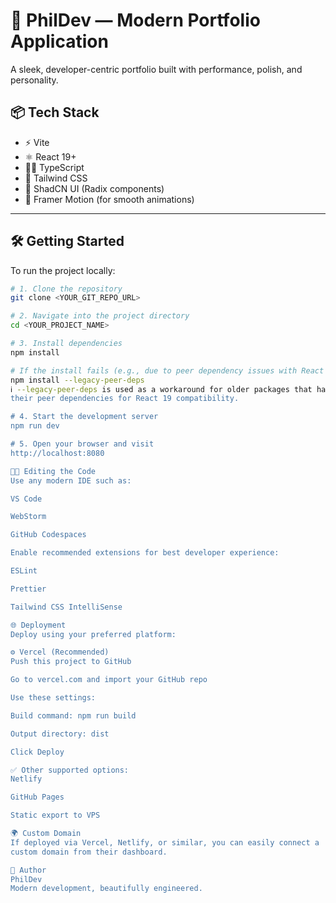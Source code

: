 # 🚀 PhilDev — Modern Portfolio Application

A sleek, developer-centric portfolio built with performance, polish, and personality.

## 📦 Tech Stack

- ⚡ Vite  
- ⚛️ React 19+  
- 🧑‍💻 TypeScript  
- 🎨 Tailwind CSS  
- 🧩 ShadCN UI (Radix components)  
- 💫 Framer Motion (for smooth animations)  

---

## 🛠 Getting Started

To run the project locally:

```bash
# 1. Clone the repository
git clone <YOUR_GIT_REPO_URL>

# 2. Navigate into the project directory
cd <YOUR_PROJECT_NAME>

# 3. Install dependencies
npm install

# If the install fails (e.g., due to peer dependency issues with React 19+), use:
npm install --legacy-peer-deps
ℹ️ --legacy-peer-deps is used as a workaround for older packages that haven't updated 
their peer dependencies for React 19 compatibility.

# 4. Start the development server
npm run dev

# 5. Open your browser and visit
http://localhost:8080

🧑‍💻 Editing the Code
Use any modern IDE such as:

VS Code

WebStorm

GitHub Codespaces

Enable recommended extensions for best developer experience:

ESLint

Prettier

Tailwind CSS IntelliSense

🌐 Deployment
Deploy using your preferred platform:

⚙️ Vercel (Recommended)
Push this project to GitHub

Go to vercel.com and import your GitHub repo

Use these settings:

Build command: npm run build

Output directory: dist

Click Deploy

✅ Other supported options:
Netlify

GitHub Pages

Static export to VPS

🌍 Custom Domain
If deployed via Vercel, Netlify, or similar, you can easily connect a 
custom domain from their dashboard.

👤 Author
PhilDev
Modern development, beautifully engineered.